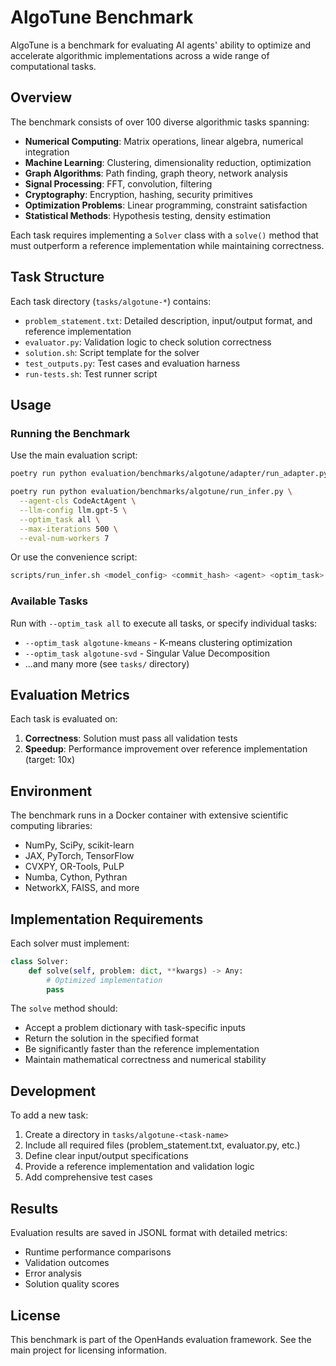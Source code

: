 # AlgoTune Benchmark

AlgoTune is a benchmark for evaluating AI agents' ability to optimize and accelerate algorithmic implementations across a wide range of computational tasks.

## Overview

The benchmark consists of over 100 diverse algorithmic tasks spanning:
- **Numerical Computing**: Matrix operations, linear algebra, numerical integration
- **Machine Learning**: Clustering, dimensionality reduction, optimization
- **Graph Algorithms**: Path finding, graph theory, network analysis
- **Signal Processing**: FFT, convolution, filtering
- **Cryptography**: Encryption, hashing, security primitives
- **Optimization Problems**: Linear programming, constraint satisfaction
- **Statistical Methods**: Hypothesis testing, density estimation

Each task requires implementing a `Solver` class with a `solve()` method that must outperform a reference implementation while maintaining correctness.

## Task Structure

Each task directory (`tasks/algotune-*`) contains:
- `problem_statement.txt`: Detailed description, input/output format, and reference implementation
- `evaluator.py`: Validation logic to check solution correctness
- `solution.sh`: Script template for the solver
- `test_outputs.py`: Test cases and evaluation harness
- `run-tests.sh`: Test runner script

## Usage

### Running the Benchmark

Use the main evaluation script:

```bash
poetry run python evaluation/benchmarks/algotune/adapter/run_adapter.py --output-path evaluation/benchmarks/algotune/tasks

poetry run python evaluation/benchmarks/algotune/run_infer.py \
  --agent-cls CodeActAgent \
  --llm-config llm.gpt-5 \
  --optim_task all \
  --max-iterations 500 \
  --eval-num-workers 7
```

Or use the convenience script:

```bash
scripts/run_infer.sh <model_config> <commit_hash> <agent> <optim_task> <max_iter> <num_workers>
```

### Available Tasks

Run with `--optim_task all` to execute all tasks, or specify individual tasks:
- `--optim_task algotune-kmeans` - K-means clustering optimization
- `--optim_task algotune-svd` - Singular Value Decomposition
- ...and many more (see `tasks/` directory)

## Evaluation Metrics

Each task is evaluated on:
1. **Correctness**: Solution must pass all validation tests
2. **Speedup**: Performance improvement over reference implementation (target: 10x)

## Environment

The benchmark runs in a Docker container with extensive scientific computing libraries:
- NumPy, SciPy, scikit-learn
- JAX, PyTorch, TensorFlow
- CVXPY, OR-Tools, PuLP
- Numba, Cython, Pythran
- NetworkX, FAISS, and more

## Implementation Requirements

Each solver must implement:

```python
class Solver:
    def solve(self, problem: dict, **kwargs) -> Any:
        # Optimized implementation
        pass
```

The `solve` method should:
- Accept a problem dictionary with task-specific inputs
- Return the solution in the specified format
- Be significantly faster than the reference implementation
- Maintain mathematical correctness and numerical stability

## Development

To add a new task:
1. Create a directory in `tasks/algotune-<task-name>`
2. Include all required files (problem_statement.txt, evaluator.py, etc.)
3. Define clear input/output specifications
4. Provide a reference implementation and validation logic
5. Add comprehensive test cases

## Results

Evaluation results are saved in JSONL format with detailed metrics:
- Runtime performance comparisons
- Validation outcomes
- Error analysis
- Solution quality scores

## License

This benchmark is part of the OpenHands evaluation framework. See the main project for licensing information.
